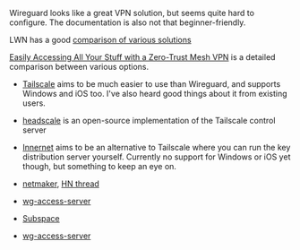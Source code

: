
Wireguard looks like a great VPN solution, but seems quite hard to configure. The documentation is also not that beginner-friendly.

LWN has a good [comparison of various solutions](https://lwn.net/SubscriberLink/910766/7678f8c4ede60928/)

[Easily Accessing All Your Stuff with a Zero-Trust Mesh VPN](https://changelog.complete.org/archives/10478-easily-accessing-all-your-stuff-with-a-zero-trust-mesh-vpn) is a detailed comparison between various options.

- [Tailscale](https://tailscale.com/) aims to be much easier to use than Wireguard, and supports Windows and iOS too. I've also heard good things about it from existing users.

- [headscale](https://github.com/juanfont/headscale) is an open-source implementation of the Tailscale control server
- [Innernet](https://blog.tonari.no/introducing-innernet) aims to be an alternative to Tailscale where you can run the key distribution server yourself. Currently no support for Windows or iOS yet though, but something to keep an eye on.
- [netmaker](https://github.com/gravitl/netmaker), [HN thread](https://news.ycombinator.com/item?id=29809830)
- [wg-access-server](https://github.com/Place1/wg-access-server)
- [Subspace](https://github.com/subspacecommunity/subspace)
- [wg-access-server](https://github.com/freifunkMUC/wg-access-server)
